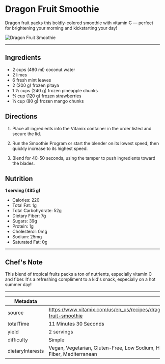 # Dragon Fruit Smoothie

Dragon fruit packs this boldly-colored smoothie with vitamin C — perfect for brightening your morning and kickstarting your day!

![Dragon Fruit Smoothie](https://www.vitamix.com/content/dam/vitamix/migration/media/other/images/d/DragonFruit_470x449.png)

---

## Ingredients

- 2 cups (480 ml) coconut water
- 2 limes
- 6 fresh mint leaves
- 2 (200 g) frozen pitaya
- 1 ⅓ cups (240 g) frozen pineapple chunks
- ¾ cup (120 g) frozen strawberries
- ½ cup (80 g) frozen mango chunks

## Directions

1. Place all ingredients into the Vitamix container in the order listed and secure the lid.

2. Run the Smoothie Program or start the blender on its lowest speed, then quickly increase to its highest speed.

3. Blend for 40-50 seconds, using the tamper to push ingredients toward the blades.

## Nutrition

**1 serving (485 g)**

- Calories: 220
- Total Fat: 1g
- Total Carbohydrate: 52g
- Dietary Fiber: 7g
- Sugars: 39g
- Protein: 1g
- Cholesterol: 0mg
- Sodium: 25mg
- Saturated Fat: 0g

---

## Chef's Note

This blend of tropical fruits packs a ton of nutrients, especially vitamin C and fiber. It's a refreshing compliment to a kid's snack, especially on a hot summer day!

---

| Metadata |  |
| --- | --- |
| source | https://www.vitamix.com/us/en_us/recipes/dragon-fruit-smoothie |
| totalTime | 11 Minutes 30 Seconds |
| yield | 2 servings |
| difficulty | Simple |
| dietaryInterests | Vegan, Vegetarian, Gluten-Free, Low Sodium, High Fiber, Mediterranean |
